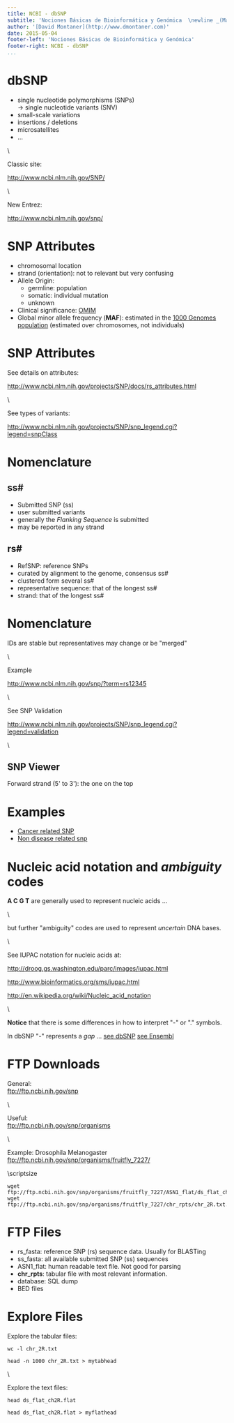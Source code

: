 ```yaml
---
title: NCBI - dbSNP
subtitle: 'Nociones Básicas de Bioinformática y Genómica  \newline _(Máster en Bioinformática, Universidad de Valencia)_'
author: '[David Montaner](http://www.dmontaner.com)'
date: 2015-05-04
footer-left: 'Nociones Básicas de Bioinformática y Genómica'
footer-right: NCBI - dbSNP
...
```



dbSNP
================================================================================


- single nucleotide polymorphisms (SNPs)  
  -> single nucleotide variants (SNV)
- small-scale variations
- insertions / deletions 
- microsatellites
- ...

\ 

Classic site: 

<http://www.ncbi.nlm.nih.gov/SNP/>

\ 

New Entrez:

<http://www.ncbi.nlm.nih.gov/snp/>



SNP Attributes 
================================================================================

- chromosomal location
- strand (orientation): not to relevant but very confusing
- Allele Origin:
    - germline: population
	- somatic: individual mutation
	- unknown 
- Clinical significance: [OMIM](http://www.ncbi.nlm.nih.gov/omim)
- Global minor allele frequency (__MAF__): estimated in the [1000 Genomes population](http://www.1000genomes.org/) (estimated over chromosomes, not individuals)



SNP Attributes 
================================================================================


See details on attributes:

<http://www.ncbi.nlm.nih.gov/projects/SNP/docs/rs_attributes.html>

\ 

See types of variants:

<http://www.ncbi.nlm.nih.gov/projects/SNP/snp_legend.cgi?legend=snpClass>



Nomenclature
================================================================================

ss#
----

- Submitted SNP (ss)
- user submitted variants
- generally the _Flanking Sequence_ is submitted
- may be reported in any strand


rs#
---
- RefSNP: reference SNPs
- curated by alignment to the genome, consensus ss#
- clustered form several ss#
- representative sequence: that of the longest ss#
- strand: that of the longest ss#


Nomenclature
================================================================================

IDs are stable but representatives may change or be "merged"

\ 

Example

<http://www.ncbi.nlm.nih.gov/snp/?term=rs12345>

\ 

See SNP Validation

<http://www.ncbi.nlm.nih.gov/projects/SNP/snp_legend.cgi?legend=validation>

\ 


SNP Viewer
----------

Forward strand (5' to 3'): the one on the top




Examples
================================================================================

- [Cancer related SNP](http://www.ncbi.nlm.nih.gov/projects/SNP/snp_ref.cgi?rs=6983267)
- [Non disease related snp](http://www.ncbi.nlm.nih.gov/snp/?term=rs12345)



Nucleic acid notation and _ambiguity_ codes
================================================================================

__A C G T__ are generally used to represent nucleic acids ...

\  

but further "ambiguity" codes are used to represent _uncertain_ DNA bases.

\  

See IUPAC notation for nucleic acids at:

<http://droog.gs.washington.edu/parc/images/iupac.html>

<http://www.bioinformatics.org/sms/iupac.html>

<http://en.wikipedia.org/wiki/Nucleic_acid_notation>

\  

__Notice__ that there is some differences in how to interpret "-" or "." symbols.

In dbSNP "-" represents a _gap_ ...
[see dbSNP](http://www.ncbi.nlm.nih.gov/projects/SNP/snp_ref.cgi?rs=9)
[see Ensembl](http://www.ensembl.org/Homo_sapiens/Variation/Explore?r=7:92743640-92744640;v=rs9;vdb=variation;vf=7)




FTP Downloads
================================================================================

General:  
<ftp://ftp.ncbi.nih.gov/snp>

\ 

Useful:  
<ftp://ftp.ncbi.nih.gov/snp/organisms>

\ 

Example: Drosophila Melanogaster  
<ftp://ftp.ncbi.nih.gov/snp/organisms/fruitfly_7227/>


\scriptsize  

    wget ftp://ftp.ncbi.nih.gov/snp/organisms/fruitfly_7227/ASN1_flat/ds_flat_ch2R.flat.gz
    wget ftp://ftp.ncbi.nih.gov/snp/organisms/fruitfly_7227/chr_rpts/chr_2R.txt.gz


FTP Files
================================================================================

- rs_fasta: reference SNP (rs) sequence data. Usually for BLASTing
- ss_fasta: all available submitted SNP (ss) sequences
- ASN1_flat: human readable text file. Not good for parsing
- __chr_rpts__: tabular file with most relevant information.
- database: SQL dump
- BED files


Explore Files
================================================================================


Explore the tabular files:

    wc -l chr_2R.txt
	
    head -n 1000 chr_2R.txt > mytabhead


\ 

Explore the text files:


    head ds_flat_ch2R.flat 
	
	head ds_flat_ch2R.flat > myflathead
